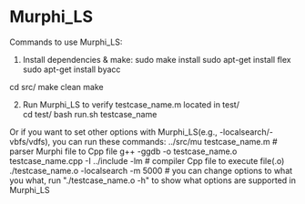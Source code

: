 # Murphi_LS

Commands to use Murphi_LS:

1. Install dependencies & make:
  sudo make install
  sudo apt-get install flex 
  sudo apt-get install byacc
  
  cd src/
  make clean
  make

2. Run Murphi_LS to verify testcase_name.m located in test/  
  cd test/
  bash run.sh testcase_name
  
  Or if you want to set other options with Murphi_LS(e.g., -localsearch/-vbfs/vdfs), you can run these commands:
  ../src/mu testcase_name.m    # parser Murphi file to Cpp file
  g++ -ggdb -o testcase_name.o testcase_name.cpp -I ../include -lm  # compiler Cpp file to execute file(.o)
  ./testcase_name.o -localsearch -m 5000  # you can change options to what you what, run "./testcase_name.o -h" to show what options are supported in Murphi_LS
